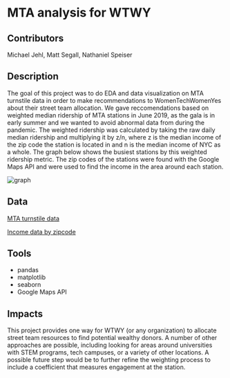 # MTA analysis for WTWY

## Contributors
Michael Jehl, Matt Segall, Nathaniel Speiser

## Description

The goal of this project was to do EDA and data visualization on MTA turnstile data in order to make recommendations to WomenTechWomenYes about their street team allocation. We gave reccomendations based on weighted median ridership of MTA stations in June 2019, as the gala is in early summer and we wanted to avoid abnormal data from during the pandemic. The weighted ridership was calculated by taking the raw daily median ridership and multiplying it by z/n, where z is the median income of the zip code the station is located in and n is the median income of NYC as a whole. The graph below shows the busiest stations by this weighted ridership metric. The zip codes of the stations were found with the Google Maps API and were used to find the income in the area around each station.

![graph](https://github.com/nathaniel-speiser/MTA-Project1/blob/main/pics/median_ridership_weighted.png)

## Data

[MTA turnstile data](http://web.mta.info/developers/turnstile.html)

[Income data by zipcode](https://www.census.gov/)

## Tools

* pandas
* matplotlib
* seaborn
* Google Maps API


## Impacts

This project provides one way for WTWY (or any organization) to allocate street team resources to find potential wealthy donors. A number of other approaches are possible, including looking for areas around universities with STEM programs, tech campuses, or a variety of other locations. A possible future step would be to further refine the weighting process to include a coefficient that measures engagement at the station.
